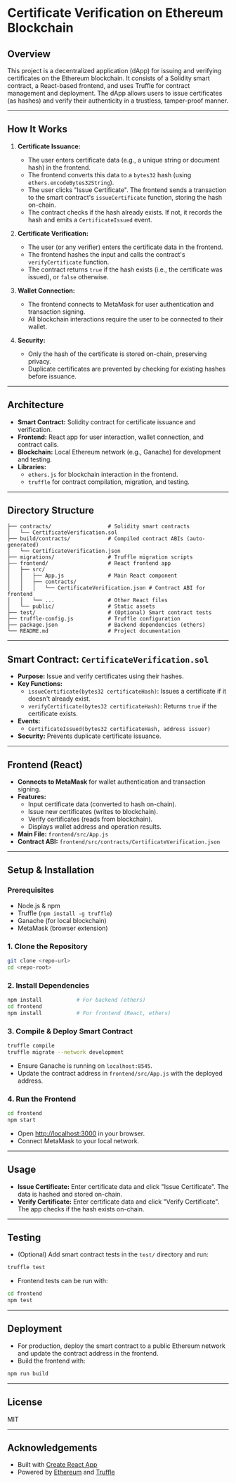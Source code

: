 # Certificate Verification on Ethereum Blockchain

## Overview
This project is a decentralized application (dApp) for issuing and verifying certificates on the Ethereum blockchain. It consists of a Solidity smart contract, a React-based frontend, and uses Truffle for contract management and deployment. The dApp allows users to issue certificates (as hashes) and verify their authenticity in a trustless, tamper-proof manner.

---

## How It Works

1. **Certificate Issuance:**
   - The user enters certificate data (e.g., a unique string or document hash) in the frontend.
   - The frontend converts this data to a `bytes32` hash (using `ethers.encodeBytes32String`).
   - The user clicks "Issue Certificate". The frontend sends a transaction to the smart contract's `issueCertificate` function, storing the hash on-chain.
   - The contract checks if the hash already exists. If not, it records the hash and emits a `CertificateIssued` event.

2. **Certificate Verification:**
   - The user (or any verifier) enters the certificate data in the frontend.
   - The frontend hashes the input and calls the contract's `verifyCertificate` function.
   - The contract returns `true` if the hash exists (i.e., the certificate was issued), or `false` otherwise.

3. **Wallet Connection:**
   - The frontend connects to MetaMask for user authentication and transaction signing.
   - All blockchain interactions require the user to be connected to their wallet.

4. **Security:**
   - Only the hash of the certificate is stored on-chain, preserving privacy.
   - Duplicate certificates are prevented by checking for existing hashes before issuance.

---

## Architecture

- **Smart Contract:** Solidity contract for certificate issuance and verification.
- **Frontend:** React app for user interaction, wallet connection, and contract calls.
- **Blockchain:** Local Ethereum network (e.g., Ganache) for development and testing.
- **Libraries:**
  - `ethers.js` for blockchain interaction in the frontend.
  - `truffle` for contract compilation, migration, and testing.

---

## Directory Structure

```
├── contracts/                  # Solidity smart contracts
│   └── CertificateVerification.sol
├── build/contracts/            # Compiled contract ABIs (auto-generated)
│   └── CertificateVerification.json
├── migrations/                 # Truffle migration scripts
├── frontend/                   # React frontend app
│   ├── src/
│   │   ├── App.js              # Main React component
│   │   ├── contracts/
│   │   │   └── CertificateVerification.json # Contract ABI for frontend
│   │   └── ...                 # Other React files
│   └── public/                 # Static assets
├── test/                       # (Optional) Smart contract tests
├── truffle-config.js           # Truffle configuration
├── package.json                # Backend dependencies (ethers)
└── README.md                   # Project documentation
```

---

## Smart Contract: `CertificateVerification.sol`

- **Purpose:** Issue and verify certificates using their hashes.
- **Key Functions:**
  - `issueCertificate(bytes32 certificateHash)`: Issues a certificate if it doesn't already exist.
  - `verifyCertificate(bytes32 certificateHash)`: Returns `true` if the certificate exists.
- **Events:**
  - `CertificateIssued(bytes32 certificateHash, address issuer)`
- **Security:** Prevents duplicate certificate issuance.

---

## Frontend (React)

- **Connects to MetaMask** for wallet authentication and transaction signing.
- **Features:**
  - Input certificate data (converted to hash on-chain).
  - Issue new certificates (writes to blockchain).
  - Verify certificates (reads from blockchain).
  - Displays wallet address and operation results.
- **Main File:** `frontend/src/App.js`
- **Contract ABI:** `frontend/src/contracts/CertificateVerification.json`

---

## Setup & Installation

### Prerequisites
- Node.js & npm
- Truffle (`npm install -g truffle`)
- Ganache (for local blockchain)
- MetaMask (browser extension)

### 1. Clone the Repository
```bash
git clone <repo-url>
cd <repo-root>
```

### 2. Install Dependencies
```bash
npm install           # For backend (ethers)
cd frontend
npm install           # For frontend (React, ethers)
```

### 3. Compile & Deploy Smart Contract
```bash
truffle compile
truffle migrate --network development
```
- Ensure Ganache is running on `localhost:8545`.
- Update the contract address in `frontend/src/App.js` with the deployed address.

### 4. Run the Frontend
```bash
cd frontend
npm start
```
- Open [http://localhost:3000](http://localhost:3000) in your browser.
- Connect MetaMask to your local network.

---

## Usage
- **Issue Certificate:** Enter certificate data and click "Issue Certificate". The data is hashed and stored on-chain.
- **Verify Certificate:** Enter certificate data and click "Verify Certificate". The app checks if the hash exists on-chain.

---

## Testing
- (Optional) Add smart contract tests in the `test/` directory and run:
```bash
truffle test
```
- Frontend tests can be run with:
```bash
cd frontend
npm test
```

---

## Deployment
- For production, deploy the smart contract to a public Ethereum network and update the contract address in the frontend.
- Build the frontend with:
```bash
npm run build
```

---

## License
MIT

---

## Acknowledgements
- Built with [Create React App](https://github.com/facebook/create-react-app)
- Powered by [Ethereum](https://ethereum.org/) and [Truffle](https://trufflesuite.com/) 